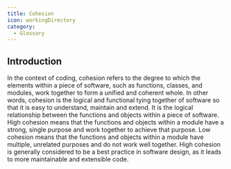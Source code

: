 ```yaml
---
title: Cohesion
icon: workingDirectory
category:
  - Glossary
---
```


## Introduction

In the context of coding, cohesion refers to the degree to which the elements within a piece of software, such as functions, classes, and modules, work together to form a unified and coherent whole. In other words, cohesion is the logical and functional tying together of software so that it is easy to understand, maintain and extend. It is the logical relationship between the functions and objects within a piece of software. High cohesion means that the functions and objects within a module have a strong, single purpose and work together to achieve that purpose. Low cohesion means that the functions and objects within a module have multiple, unrelated purposes and do not work well together. High cohesion is generally considered to be a best practice in software design, as it leads to more maintainable and extensible code.
